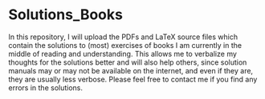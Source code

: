 # Solutions_Books

In this repository, I will upload the PDFs and LaTeX source files which contain the solutions to (most) exercises of books I am currently in the middle of reading and understanding. This allows me to verbalize my thoughts for the solutions better and will also help others, since solution manuals may or may not be available on the internet, and even if they are, they are usually less verbose. Please feel free to contact me if you find any errors in the solutions.
